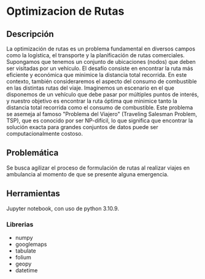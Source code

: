 # Optimizacion de Rutas

## Descripción
La optimización de rutas es un problema fundamental en diversos campos como la logística, el transporte y la planificación de rutas comerciales. Supongamos que tenemos un conjunto de ubicaciones (nodos) que deben ser visitadas por un vehículo. El desafío consiste en encontrar la ruta más eficiente y económica que minimice la distancia total recorrida. En este contexto, también consideraremos el aspecto del consumo de combustible en las distintas rutas del viaje.
Imaginemos un escenario en el que disponemos de un vehículo que debe pasar por múltiples puntos de interés, y nuestro objetivo es encontrar la ruta óptima que minimice tanto la distancia total recorrida como el consumo de combustible. Este problema se asemeja al famoso "Problema del Viajero" (Traveling Salesman Problem, TSP), que es conocido por ser NP-difícil, lo que significa que encontrar la solución exacta para grandes conjuntos de datos puede ser computacionalmente costoso.

## Problemática
Se busca agilizar el proceso de formulación de rutas al realizar viajes en ambulancia al momento de que se presente alguna emergencia.

## Herramientas
Jupyter notebook, con uso de python 3.10.9.
### Librerias
- numpy
- googlemaps
- tabulate
- folium
- geopy
- datetime

